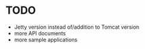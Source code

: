 # TODO #

  * Jetty version instead of/addition to Tomcat version
  * more API documents
  * more sample applications